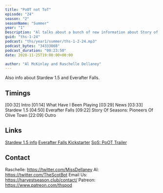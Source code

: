 ```yaml
---
title: "PoOT not ToT"
episode: "24"
season: "2"
seasonName: "Summer"
year: "1"
Description: "Al talks about a bunch of new information about Story of Seasons: Pioneers of Olive Town"
guid: "ths-1-24"
podcast: "ths/year1/summer/ths-1-2-24.mp3"
podcast_bytes: "34333868"
podcast_duration: "00:23:50"
date: 2020-11-25T19:00:00+00:00

author: "Al McKinlay and Raschelle Dellaney"
---
```


Also info about Stardew 1.5 and Everafter Falls.

## Timings

[00:32] Intro
[01:14] What Have I Been Playing
[03:29] News
[03:33] Stardew 1.5
[04:50] Everafter Falls
[09:22] Story Of Seasons: Pioneers Of Olive Town
[22:09] Outro

## Links

[Stardew 1.5 info](https://twitter.com/ConcernedApe/status/1327310830220701696)
[Everafter Falls Kickstarter](https://www.kickstarter.com/projects/squarehusky/everafter-falls)
[SoS: PoOT Trailer](https://www.youtube.com/watch?v=hErMhVff9ys&feature=emb_title)

## Contact

Raschelle: https://twitter.com/MissDellaney
Al: https://twitter.com/TheScotBot
Email Us: https://harvestseason.club/contact/
Patreon: https://www.patreon.com/thspod
